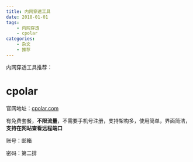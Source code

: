 ```yaml
---
title: 内网穿透工具
date: 2018-01-01
tags:
	- 内网穿透
	- cpolar
categories:
	- 杂文
	- 推荐
---
```


内网穿透工具推荐：

# cpolar

官网地址：[cpolar.com](cpolar.com)

有免费套餐，**不限流量**，不需要手机号注册，支持架构多，使用简单，界面简洁，**支持在网站查看远程端口**

账号：邮箱

密码：第二排